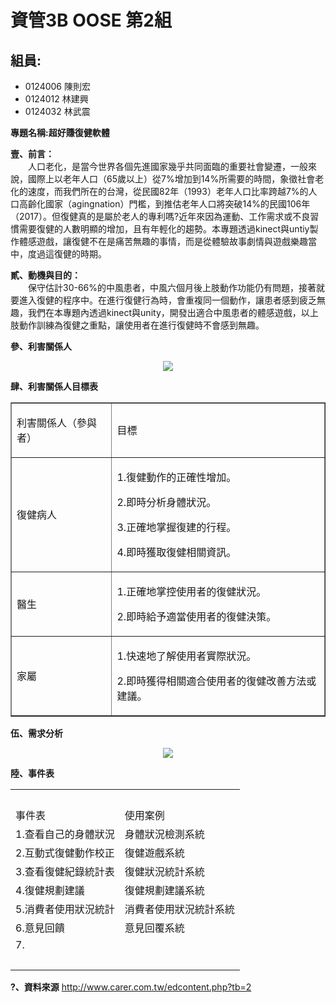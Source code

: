 # 資管3B OOSE 第2組 #

## 組員: ##
- 0124006 陳則宏
- 0124012 林建興
- 0124032 林武震


**專題名稱:超好賺復健軟體**

**壹、前言：**
<br>
　　人口老化，是當今世界各個先進國家幾乎共同面臨的重要社會變遷，一般來說，國際上以老年人口（65歲以上）從7%增加到14%所需要的時間，象徵社會老化的速度，而我們所在的台灣，從民國82年（1993）老年人口比率跨越7%的人口高齡化國家（agingnation）門檻，到推估老年人口將突破14%的民國106年（2017）。但復健真的是屬於老人的專利嗎?近年來因為運動、工作需求或不良習慣需要復健的人數明顯的增加，且有年輕化的趨勢。本專題透過kinect與untiy製作體感遊戲，讓復健不在是痛苦無趣的事情，而是從體驗故事劇情與遊戲樂趣當中，度過這復健的時期。
　　

**貳、動機與目的：**
<br>
　　保守估計30-66%的中風患者，中風六個月後上肢動作功能仍有問題，接著就要進入復健的程序中。在進行復健行為時，會重複同一個動作，讓患者感到疲乏無趣，我們在本專題內透過kinect與unity，開發出適合中風患者的體感遊戲，以上肢動作訓練為復健之重點，讓使用者在進行復健時不會感到無趣。


**參、利害關係人**
<p align=center><img src=http://i.imgur.com/Ih3kurh.jpg></p>

**肆、利害關係人目標表**
<table border="1" cellpadding="0" cellspacing="0">
    <tr>
      <td><p >利害關係人（參與者）</p></td>
      <td><p>目標</p></td>
    </tr>
    <tr>
      <td><p >復健病人</p></td>
      <td><p >1.復健動作的正確性增加。</p>
        <p >2.即時分析身體狀況。</p>
        <p >3.正確地掌握復建的行程。</p>
        <p >4.即時獲取復健相關資訊。</p></td>
    </tr>
    <tr>
      <td><p >醫生</p></td>
      <td><p >1.正確地掌控使用者的復健狀況。</p>
        <p >2.即時給予適當使用者的復健決策。</p></td>
    </tr>
    <tr>
      <td><p >家屬</p></td>
      <td><p >1.快速地了解使用者實際狀況。 </p>
        <p >2.即時獲得相關適合使用者的復健改善方法或建議。</p></td>
    </tr>
  </table>
  
**伍、需求分析**
<p align=center><img src=http://i.imgur.com/BEUQbLg.jpg></p>

**陸、事件表**
<table>
  <tr>
    <td colspan="2">&nbsp;</td>
  </tr>
  <tr>
    <td>事件表</td>
    <td>使用案例</td>
  </tr>
  <tr>
    <td>1.查看自己的身體狀況</td>
    <td>身體狀況檢測系統</td>
  </tr>
  <tr>
    <td>2.互動式復健動作校正</td>
    <td>復健遊戲系統</td>
  </tr>
  <tr>
    <td>3.查看復健紀錄統計表</td>
    <td>復健狀況統計系統</td>
  </tr>
  <tr>
    <td>4.復健規劃建議</td>
    <td>復健規劃建議系統</td>
  </tr>
  <tr>
    <td>5.消費者使用狀況統計</td>
    <td>消費者使用狀況統計系統</td>
  </tr>
  <tr>
    <td>6.意見回饋</td>
    <td>意見回覆系統</td>
  </tr>
  <tr>
    <td>7.</td>
    <td>&nbsp;</td>
  </tr>
  <tr>
    <td>&nbsp;</td>
    <td>&nbsp;</td>
  </tr>
</table>


**?、資料來源**
http://www.carer.com.tw/edcontent.php?tb=2  
